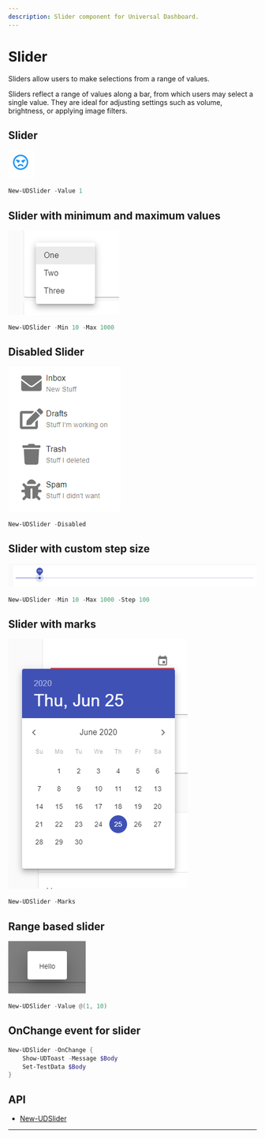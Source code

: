 ```yaml
---
description: Slider component for Universal Dashboard.
---
```


# Slider

Sliders allow users to make selections from a range of values.

Sliders reflect a range of values along a bar, from which users may select a single value. They are ideal for adjusting settings such as volume, brightness, or applying image filters.

## Slider

![](<../../../../.gitbook/assets/image (37).png>)

```powershell
New-UDSlider -Value 1
```

## Slider with minimum and maximum values

![](<../../../../.gitbook/assets/image (44).png>)

```powershell
New-UDSlider -Min 10 -Max 1000
```

## Disabled Slider

![](<../../../../.gitbook/assets/image (59).png>)

```powershell
New-UDSlider -Disabled
```

## Slider with custom step size

![](<../../../../.gitbook/assets/image (48).png>)

```powershell
New-UDSlider -Min 10 -Max 1000 -Step 100
```

## Slider with marks

![](<../../../../.gitbook/assets/image (39).png>)

```powershell
New-UDSlider -Marks
```

## Range based slider

![](<../../../../.gitbook/assets/image (65).png>)

```powershell
New-UDSlider -Value @(1, 10)
```

## OnChange event for slider

```powershell
New-UDSlider -OnChange {
    Show-UDToast -Message $Body 
    Set-TestData $Body
}
```

## API

* [New-UDSlider](../../../../cmdlets/New-UDSlider.txt)

****

